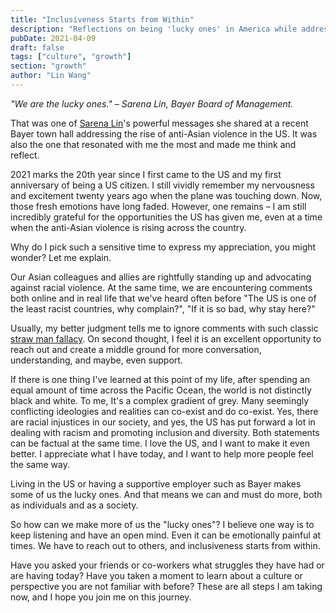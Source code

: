 ```yaml
---
title: "Inclusiveness Starts from Within"
description: "Reflections on being 'lucky ones' in America while addressing anti-Asian violence and building bridges"
pubDate: 2021-04-09
draft: false
tags: ["culture", "growth"]
section: "growth"
author: "Lin Wang"
---
```


*"We are the lucky ones." – Sarena Lin, Bayer Board of Management.*

That was one of [Sarena Lin](https://www.linkedin.com/in/sarenalin/)'s powerful messages she shared at a recent Bayer town hall addressing the rise of anti-Asian violence in the US. It was also the one that resonated with me the most and made me think and reflect.

2021 marks the 20th year since I first came to the US and my first anniversary of being a US citizen. I still vividly remember my nervousness and excitement twenty years ago when the plane was touching down. Now, those fresh emotions have long faded. However, one remains – I am still incredibly grateful for the opportunities the US has given me, even at a time when the anti-Asian violence is rising across the country.

Why do I pick such a sensitive time to express my appreciation, you might wonder? Let me explain.

Our Asian colleagues and allies are rightfully standing up and advocating against racial violence. At the same time, we are encountering comments both online and in real life that we've heard often before "The US is one of the least racist countries, why complain?", "If it is so bad, why stay here?"

Usually, my better judgment tells me to ignore comments with such classic [straw man fallacy](https://en.wikipedia.org/wiki/Straw_man). On second thought, I feel it is an excellent opportunity to reach out and create a middle ground for more conversation, understanding, and maybe, even support.

If there is one thing I've learned at this point of my life, after spending an equal amount of time across the Pacific Ocean, the world is not distinctly black and white. To me, It's a complex gradient of grey. Many seemingly conflicting ideologies and realities can co-exist and do co-exist. Yes, there are racial injustices in our society, and yes, the US has put forward a lot in dealing with racism and promoting inclusion and diversity. Both statements can be factual at the same time. I love the US, and I want to make it even better. I appreciate what I have today, and I want to help more people feel the same way.

Living in the US or having a supportive employer such as Bayer makes some of us the lucky ones. And that means we can and must do more, both as individuals and as a society.

So how can we make more of us the "lucky ones"? I believe one way is to keep listening and have an open mind. Even it can be emotionally painful at times. We have to reach out to others, and inclusiveness starts from within.

Have you asked your friends or co-workers what struggles they have had or are having today? Have you taken a moment to learn about a culture or perspective you are not familiar with before? These are all steps I am taking now, and I hope you join me on this journey.